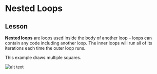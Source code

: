 # Nested Loops 

## Lesson 

 

**Nested loops** are loops used inside the body of another loop – loops can contain any code including another loop. The inner loops will run all of its iterations each time the outer loop runs. 

 

This example draws multiple squares. 

![alt text](NestedLoops_lesson_MultipleSquaresEx) 

